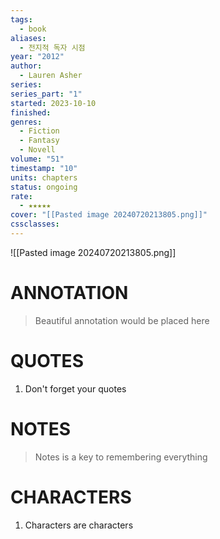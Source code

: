 ```yaml
---
tags:
  - book
aliases:
  - 전지적 독자 시점
year: "2012"
author:
  - Lauren Asher
series: 
series_part: "1"
started: 2023-10-10
finished: 
genres:
  - Fiction
  - Fantasy
  - Novell
volume: "51"
timestamp: "10"
units: chapters
status: ongoing
rate:
  - ★★★★★
cover: "[[Pasted image 20240720213805.png]]"
cssclasses:
---
```

![[Pasted image 20240720213805.png]]
# ANNOTATION
>Beautiful annotation would be placed here

# QUOTES
1. Don't forget your quotes

# NOTES
>Notes is a key to remembering everything

# CHARACTERS
1. Characters are characters
